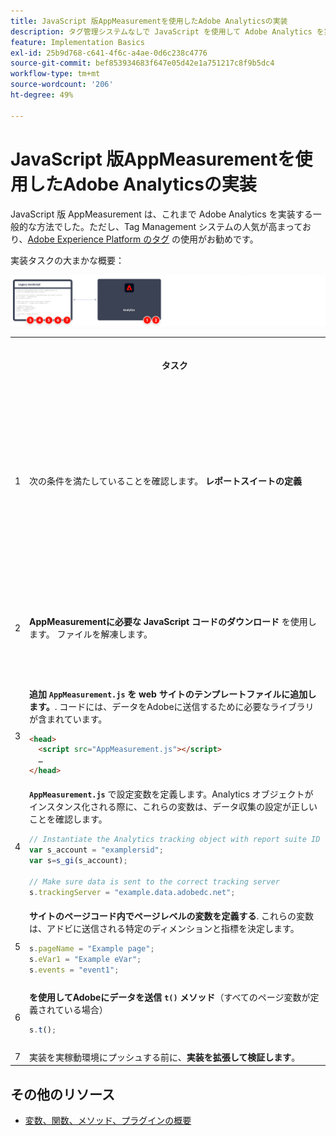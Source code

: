 ```yaml
---
title: JavaScript 版AppMeasurementを使用したAdobe Analyticsの実装
description: タグ管理システムなしで JavaScript を使用して Adobe Analytics を実装する方法を説明します。
feature: Implementation Basics
exl-id: 25b9d768-c641-4f6c-a4ae-0d6c238c4776
source-git-commit: bef853934683f647e05d42e1a751217c8f9b5dc4
workflow-type: tm+mt
source-wordcount: '206'
ht-degree: 49%

---
```


# JavaScript 版AppMeasurementを使用したAdobe Analyticsの実装

JavaScript 版 AppMeasurement は、これまで Adobe Analytics を実装する一般的な方法でした。ただし、Tag Management システムの人気が高まっており、[Adobe Experience Platform のタグ](../launch/overview.md) の使用がお勧めです。

実装タスクの大まかな概要：

![この節で説明するように、JavaScript 用AdobeAppMeasurementを使用して JavaScript 分析を実装する方法。](../assets/appmeasurement-annotated.png)

<table>

<tr>
<th style="width:5%"></th><th style="width:75%"><b>タスク</b></th><th style="width:20%"><b>詳細情報</b></th>
</tr>

<tr>
<td>1</td><td>次の条件を満たしていることを確認します。 <b>レポートスイートの定義</b></td><td><a href="../../admin/admin/c-manage-report-suites/report-suites-admin.md">レポートスイートマネージャー</a></td>
</tr>

<tr>
<td>2</td><td><b>AppMeasurementに必要な JavaScript コードのダウンロード</b> を使用します。 ファイルを解凍します。</td><td><a href="../../admin/admin/code-manager-admin.md">コードマネージャー</a></td>
</tr>

<tr>
<td>3</td><td><b>追加 <code>AppMeasurement.js</code> を web サイトのテンプレートファイルに追加します。</b>. コードには、データをAdobeに送信するために必要なライブラリが含まれています。

```html
<head>
  <script src="AppMeasurement.js"></script>
  …
</head>
```

</td><td></td>
</tr>

<tr>
<td>4</td><td><b><code>AppMeasurement.js</code></b> で設定変数を定義します。Analytics オブジェクトがインスタンス化される際に、これらの変数は、データ収集の設定が正しいことを確認します。

```JavaScript
// Instantiate the Analytics tracking object with report suite ID
var s_account = "examplersid";
var s=s_gi(s_account);
 
// Make sure data is sent to the correct tracking server
s.trackingServer = "example.data.adobedc.net";
```

</td><td><a href="../vars/config-vars/configuration-variables.md">設定変数</a></td>
</tr>

<tr>
<td>5</td><td><b>サイトのページコード内でページレベルの変数を定義する</b>. これらの変数は、アドビに送信される特定のディメンションと指標を決定します。

```js
s.pageName = "Example page";
s.eVar1 = "Example eVar";
s.events = "event1";
```

</td><td><a href="../vars/page-vars/page-variables.md">ページ変数</a></td>
</tr>

<tr>
<td>6</td><td><b>を使用してAdobeにデータを送信 <code>t()</code> メソッド</b>（すべてのページ変数が定義されている場合）

```js
s.t();
```

</td><td><a href="../vars/functions/t-method.md">t() メソッド</a></td>
</tr>

<tr>
<td>7</td><td>実装を実稼動環境にプッシュする前に、<b>実装を拡張して検証します</b>。</b></td><td></td>
</tr>

</table>

## その他のリソース

- [変数、関数、メソッド、プラグインの概要](../vars/overview.md)
